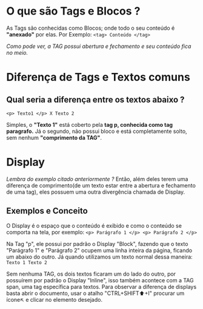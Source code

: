 # O que são Tags e Blocos ? 

As Tags são conhecidas como Blocos; onde todo o seu conteúdo é __"anexado"__ por elas. Por Exemplo: ``<tag> Conteúdo </tag> ``

_Como pode ver, a TAG possui abertura e fechamento e seu conteúdo fica no meio._

# Diferença de Tags e Textos comuns

## Qual seria a diferença entre os textos abaixo ?

``<p> Texto1 </p> X Texto 2``

Simples, o __"Texto 1"__ está coberto pela __tag p, conhecida como tag paragrafo.__ Já o segundo, não possui bloco e está completamente
solto, sem nenhum __"comprimento da TAG"__.

# Display   
*Lembra do exemplo citado anteriormente ?* Então, além deles terem uma diferença de comprimento(de um texto estar entre a abertura e fechamento de uma tag), eles possuem uma outra divergência chamada de Display. 

## Exemplos e Conceito
O Display é o espaço que o conteúdo é exibido e como o conteúdo se comporta na tela, por exemplo: 
``<p> Parágrafo 1 </p> <p> Parágrafo 2 </p> `` 

Na Tag "p", ele possui por padrão o Display "Block", fazendo que o texto "Parágrafo 1" e "Parágrafo 2" ocupem uma linha inteira da página, ficando um abaixo do outro. 
Já quando utilizamos um texto normal dessa maneira: ``Texto 1 Texto 2 ``

Sem nenhuma TAG, os dois textos ficaram um do lado do outro, por possuírem por padrão o Display "Inline", isso também acontece com a TAG span, uma tag específica para textos. Para observar a diferença de displays basta abrir o documento, usar o atalho "CTRL+SHIFT⬆️+I" procurar um ícone↖️ e clicar no elemento desejado.
